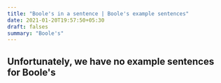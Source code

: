 ```yaml
---
title: "Boole's in a sentence | Boole's example sentences"
date: 2021-01-20T19:57:50+05:30
draft: falses
summary: "Boole's"
---
```

## Unfortunately, we have no example sentences for Boole's                 
